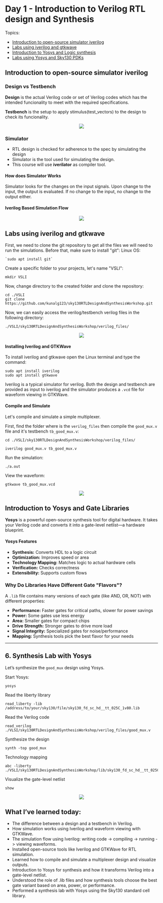 #  Day 1 - Introduction to Verilog RTL design and Synthesis
Topics:
- [Introduction to open-source simulator iverilog](#introduction-to-open-source-simulator-iverilog)
- [Labs using iverilog and gtkwave](#labs-using-iverilog-and-gtkwave)
- [Introduction to Yosys and Logic synthesis](#introduction-to-yosys-and-gate-libraries)
- [Labs using Yosys and Sky130 PDKs](#6-synthesis-lab-with-yosys)

## Introduction to open-source simulator iverilog
### Design vs Testbench
**Design** is the actual Verilog code or set of Verilog codes which has the intended funcionality to meet with the required specifications.

**Testbench** is the setup to apply stimulus(test_vectors) to the design to check its funcionality.

<p align="center">
  <img src="https://raw.githubusercontent.com/GustavoKanaiama/RTL-Design-and-Synthesis-using-sky130/refs/heads/main/Day_1/img/day_img1.png"
  />
</p>

### Simulator
* RTL design is checked for adherence to the spec by simulating the design
* Simulator is the tool used for simulating the design. 
* This course will use **iverilator** as compiler tool.
#### How does Simulator Works
Simulator looks for the changes on the input signals. Upon change to the input, the output is evaluated. If no change to the input, no change to the output either.

#### Iverilog Based Simulation Flow
<p align="center">
  <img src="https://raw.githubusercontent.com/GustavoKanaiama/RTL-Design-and-Synthesis-using-sky130/refs/heads/main/Day_1/img/day1_img2.png"
  />
</p>

## Labs using iverilog and gtkwave
First, we need to clone the git repository to get all the files we will need to run the simulations.
Before that, make sure to install "git":
Linux OS:
```shell
`sudo apt install git`
```

Create a specific folder to your projects, let's name "VSLI":

```shell
mkdir VSLI
```

Now, change directory to the created folder and clone the repository:

```shell
cd ./VSLI
git clone https://github.com/kunalg123/sky130RTLDesignAndSynthesisWorkshop.git
```

Now, we can easily access the verilog/testbench verilog files in the following directory:

`./VSLI/sky130RTLDesignAndSynthesisWorkshop/verilog_files/`

<p align="center">
  <img src="https://raw.githubusercontent.com/GustavoKanaiama/RTL-Design-and-Synthesis-using-sky130/refs/heads/main/Day_1/img/day1_img3.png"
  />
</p>

#### Installing Iverilog and GTKWave
To install iverilog and gtkwave open the Linux terminal and type the command:

```shell
sudo apt install iverilog
sudo apt install gtkwave
```
Iverilog is a typical simulator for verilog. Both the design and testbench are provided as input to iverilog and the simulator produces a `.vcd` file for waveform viewing in GTKWave.

#### Compile and Simulate
Let's compile and simulate a simple multiplexer.

First, find the folder where is the `verilog_files` then compile the `good_mux.v` file and it's testbench `tb_good_mux.v`:

```shell
cd ./VSLI/sky130RTLDesignAndSynthesisWorkshop/verilog_files/

iverilog good_mux.v tb_good_mux.v
```

Run the simulation:

```shell
./a.out
```

View the waveform:

```shell
gtkwave tb_good_mux.vcd
```

<p align="center">
  <img src="https://raw.githubusercontent.com/GustavoKanaiama/RTL-Design-and-Synthesis-using-sky130/refs/heads/main/Day_1/img/day1_img4.png"
  />
</p>

## Introduction to Yosys and Gate Libraries

**Yosys** is a powerful open-source synthesis tool for digital hardware. It takes your Verilog code and converts it into a gate-level netlist—a hardware blueprint.

#### Yosys Features

- **Synthesis:** Converts HDL to a logic circuit
- **Optimization:** Improves speed or area
- **Technology Mapping:** Matches logic to actual hardware cells
- **Verification:** Checks correctness
- **Extensibility:** Supports custom flows

###  Why Do Libraries Have Different Gate "Flavors"?

A `.lib` file contains many versions of each gate (like AND, OR, NOT) with different properties:

- **Performance:** Faster gates for critical paths, slower for power savings
- **Power:** Some gates use less energy
- **Area:** Smaller gates for compact chips
- **Drive Strength:** Stronger gates to drive more load
- **Signal Integrity:** Specialized gates for noise/performance
- **Mapping:** Synthesis tools pick the best flavor for your needs

---

## 6. Synthesis Lab with Yosys

Let’s synthesize the `good_mux` design using Yosys. 

Start Yosys:
```shell
yosys
```

Read the liberty library
```shell
read_liberty -lib /address/to/your/sky130/file/sky130_fd_sc_hd__tt_025C_1v80.lib
```

Read the Verilog code
```shell
read_verilog ./VLSI/sky130RTLDesignAndSynthesisWorkshop/verilog_files/good_mux.v
```

Synthesize the design
```shell
synth -top good_mux
```

Technology mapping
```shell
abc -liberty ./VSLI/sky130RTLDesignAndSynthesisWorkshop/lib/sky130_fd_sc_hd__tt_025C_1v80.lib
```

Visualize the gate-level netlist
```shell
show
```
<p align="center">
  <img src="https://raw.githubusercontent.com/GustavoKanaiama/RTL-Design-and-Synthesis-using-sky130/refs/heads/main/Day_1/img/day1_img5.png"
  />
</p>

## What I’ve learned today:

* The difference between a design and a testbench in Verilog.
* How simulation works using Iverilog and waveform viewing with GTKWave.
* The simulation flow using Iverilog: writing code -> compiling -> running -> viewing waveforms.
* Installed open-source tools like Iverilog and GTKWave for RTL simulation.
* Learned how to compile and simulate a multiplexer design and visualize outputs.
* Introduction to Yosys for synthesis and how it transforms Verilog into a gate-level netlist.
* Understood the role of .lib files and how synthesis tools choose the best gate variant based on area, power, or performance.
* Performed a synthesis lab with Yosys using the Sky130 standard cell library.